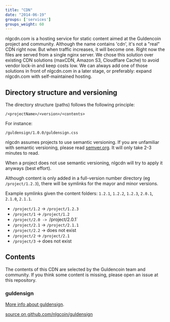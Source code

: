 ```yaml
---
title: "CDN"
date: "2014-06-19"
groups: ['services']
groups_weight: 60
---
```



nlgcdn.com is a hosting service for static content aimed at the Guldencoin project and community.
Although the name contains 'cdn', it's not a "real" CDN right now. But when traffic increases, it will become one.
Right now the files are served from a single nginx server.
We chose this solution over existing CDN solutions (maxCDN, Amazon S3, Cloudflare Cache) to avoid vendor lock-in and keep costs low. We can always add one of those solutions in front of nlgcdn.com in a later stage, or preferably: expand nlgcdn.com with self-maintained hosting.

## Directory structure and versioning

The directory structure (paths) follows the following principle:

`/<projectName>/<version>/<contents>`

For instance:

`/guldensign/1.0.0/guldensign.css`

nlgcdn assumes projects to use semantic versioning. If you are unfamiliar with semantic versioning, please read [semver.org](http://semver.org/). It will only take 2-3 minutes to read.

When a project does not use semantic versioning, nlgcdn will try to apply it anyways (best effort).

Although content is only added in a full-version number directory (eg `/project/1.2.3`), there will be symlinks for the mayor and minor versions.

Example symlinks given the content folders: `1.2.1`, `1.2.2`, `1.2.3`, `2.0.1`, `2.1.0`, `2.1.1`.

 - `/project/1.2` -> `/project/1.2.3`
 - `/project/1` -> `/project/1.2`
 - `/project/2.0 -> `/project/2.0.1`
 - `/project/2.1` -> `/project/2.1.1`
 - `/project/2.2` -> does not exist
 - `/project/2` -> `/project/2.1`
 - `/project/3` -> does not exist

## Contents

The contents of this CDN are selected by the Guldencoin team and community. If you think some content is missing, please open an issue at this repository.

### guldensign

[More info about guldensign](/guldensign).

[source on github.com/nlgcoin/guldensign](https://github.com/nlgcoin/guldensign)

